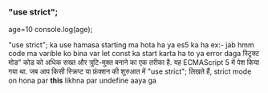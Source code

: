 ### "use strict";
age=10
console.log(age);

"use strict"; ka use hamasa starting ma hota ha
ya es5 ka ha ex:- jab hmm code ma varible ko bina var let const ka start karta ha to ya error daga स्ट्रिक्ट मोड" कोड को अधिक सख्त और त्रुटि-मुक्त बनाने का एक तरीका है. यह ECMAScript 5 में पेश किया गया था. जब आप किसी स्क्रिप्ट या फ़ंक्शन की शुरुआत में "use strict"; लिखते हैं,
strict mode on hona par __this__ likhna par undefine aaya ga

